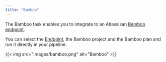 ```yaml
---
title: "Bamboo"
---
```


The Bamboo task enables you to integrate to an Atlassisan [Bamboo endpoint](/Configure/Endpoints/Bamboo/).

You can select the [Endpoint](/Configure/Endpoints/Bamboo/), the Bamboo project and the Bamboo plan and run it directly in your pipeline.

{{< img src="images/bamboo.png" alt="Bamboo" >}}
